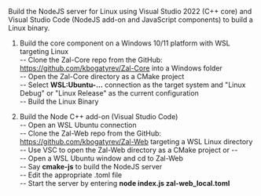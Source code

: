 Build the NodeJS server for Linux using Visual Studio 2022 (C++ core) and Visual Studio Code (NodeJS add-on and JavaScript components)
to build a Linux binary.

1. Build the core component on a Windows 10/11 platform with WSL targeting Linux   
-- Clone the Zal-Core repo from the GitHub: https://github.com/kbogatyrev/Zal-Core into a Windows folder   
-- Open the Zal-Core directory as a CMake project   
-- Select **WSL:Ubuntu-...** connection as the target system and "Linux Debug" or "Linux Release" as the current configuration   
-- Build the Linux Binary   

3. Build the Node C++ add-on (Visual Studio Code)   
-- Open an WSL Ubuntu connection   
-- Clone the Zal-Web repo from the GitHub: https://github.com/kbogatyrev/Zal-Web targeting a WSL Linux directory   
-- Use VSC to open the Zal-Web directory as a CMake project or --   
-- Open a WSL Ubuntu window and cd to Zal-Web   
-- Say **cmake-js** to build the NodeJS server   
-- Edit the appropriate .toml file   
-- Start the server by entering **node index.js zal-web_local.toml**   
